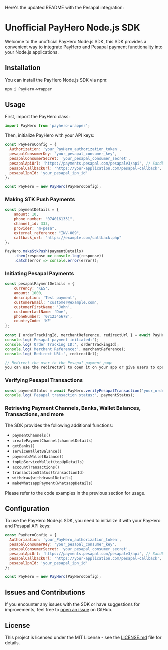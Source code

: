 Here's the updated README with the Pesapal integration:

# Unofficial PayHero Node.js SDK

Welcome to the unofficial PayHero Node.js SDK, this SDK provides a convenient way to integrate PayHero and Pesapal payment functionality into your Node.js applications.

## Installation

You can install the PayHero Node.js SDK via npm:

```bash
npm i PayHero-wrapper
```

## Usage

First, import the PayHero class:

```javascript
import PayHero from 'payhero-wrapper';
```

Then, initialize PayHero with your API keys:

```javascript
const PayHeroConfig = {
  Authorization: 'your_PayHero_authorization_token',
  pesapalConsumerKey: 'your_pesapal_consumer_key',
  pesapalConsumerSecret: 'your_pesapal_consumer_secret',
  pesapalApiUrl: 'https://payments.pesapal.com/pesapalv3/api', // Sandbox or production URL
  pesapalCallbackUrl: 'https://your-application.com/pesapal-callback',
  pesapalIpnId: 'your_pesapal_ipn_id'
};

const PayHero = new PayHero(PayHeroConfig);
```

### Making STK Push Payments

```javascript
const paymentDetails = {
    amount: 10,
    phone_number: "0740161331",
    channel_id: 333,
    provider: "m-pesa",
    external_reference: "INV-009",
    callback_url: "https://example.com/callback.php"
};

PayHero.makeStkPush(paymentDetails)
    .then(response => console.log(response))
    .catch(error => console.error(error));
```

### Initiating Pesapal Payments

```javascript
const pesapalPaymentDetails = {
    currency: 'KES',
    amount: 1000,
    description: 'Test payment',
    customerEmail: 'customer@example.com',
    customerFirstName: 'John',
    customerLastName: 'Doe',
    phoneNumber: '0712345678',
    countryCode: 'KE'
};

const { orderTrackingId, merchantReference, redirectUrl } = await PayHero.initiatePesapalPayment(pesapalPaymentDetails);
console.log('Pesapal payment initiated:');
console.log('Order Tracking ID:', orderTrackingId);
console.log('Merchant Reference:', merchantReference);
console.log('Redirect URL:', redirectUrl);

// Redirect the user to the Pesapal payment page
you can use the redirectUrl to open it on your app or give users to open and make the payment;
```

### Verifying Pesapal Transactions

```javascript
const paymentStatus = await PayHero.verifyPesapalTransaction('your_order_tracking_id');
console.log('Pesapal transaction status:', paymentStatus);
```

### Retrieving Payment Channels, Banks, Wallet Balances, Transactions, and more

The SDK provides the following additional functions:

- `paymentChannels()`
- `createPaymentChannel(channelDetails)`
- `getBanks()`
- `serviceWalletBalance()`
- `paymentsWalletBalance()`
- `topUpServiceWallet(topUpDetails)`
- `accountTransactions()`
- `transactionStatus(transactionId)`
- `withdraw(withdrawalDetails)`
- `makeWhatsappPayment(whatsappDetails)`

Please refer to the code examples in the previous section for usage.

## Configuration

To use the PayHero Node.js SDK, you need to initialize it with your PayHero and Pesapal API keys:

```javascript
const PayHeroConfig = {
  Authorization: 'your_PayHero_authorization_token',
  pesapalConsumerKey: 'your_pesapal_consumer_key',
  pesapalConsumerSecret: 'your_pesapal_consumer_secret',
  pesapalApiUrl: 'https://payments.pesapal.com/pesapalv3/api', // Sandbox or production URL
  pesapalCallbackUrl: 'https://your-application.com/pesapal-callback',
  pesapalIpnId: 'your_pesapal_ipn_id'
};

const PayHero = new PayHero(PayHeroConfig);
```

## Issues and Contributions

If you encounter any issues with the SDK or have suggestions for improvements, feel free to [open an issue](https://github.com/moore100/PayHero-wrapper/issues) on GitHub.

## License

This project is licensed under the MIT License - see the [LICENSE.md](LICENSE.md) file for details.